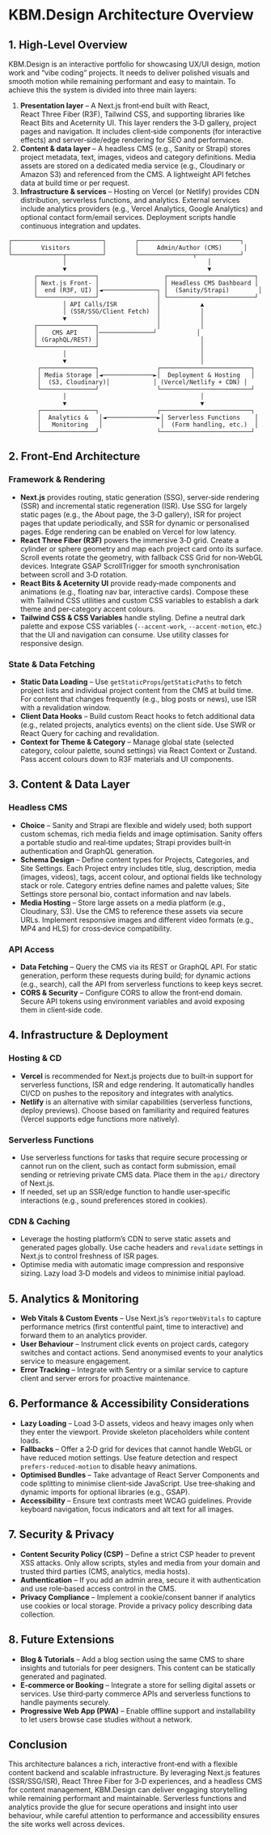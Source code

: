 # KBM.Design Architecture Overview

## 1. High‑Level Overview

KBM.Design is an interactive portfolio for showcasing UX/UI design, motion work and “vibe coding” projects. It needs to deliver polished visuals and smooth motion while remaining performant and easy to maintain. To achieve this the system is divided into three main layers:

1. **Presentation layer** – A Next.js front‑end built with React, React Three Fiber (R3F), Tailwind CSS, and supporting libraries like React Bits and Aceternity UI. This layer renders the 3‑D gallery, project pages and navigation. It includes client‑side components (for interactive effects) and server‑side/edge rendering for SEO and performance.
2. **Content & data layer** – A headless CMS (e.g., Sanity or Strapi) stores project metadata, text, images, videos and category definitions. Media assets are stored on a dedicated media service (e.g., Cloudinary or Amazon S3) and referenced from the CMS. A lightweight API fetches data at build time or per request.
3. **Infrastructure & services** – Hosting on Vercel (or Netlify) provides CDN distribution, serverless functions, and analytics. External services include analytics providers (e.g., Vercel Analytics, Google Analytics) and optional contact form/email services. Deployment scripts handle continuous integration and updates.

```
┌─────────────────────────┐        ┌────────────────────────────┐
│        Visitors         │        │     Admin/Author (CMS)      │
└──────────────┬──────────┘        └───────────────┬────────────┘
               │                                       │
               ▼                                       ▼
       ┌────────────────┐                  ┌────────────────────────┐
       │ Next.js Front‑ │                  │ Headless CMS Dashboard │
       │  end (R3F, UI) │◄───────────────┐ │  (Sanity/Strapi)        │
       └────────────────┘                │ └────────────────────────┘
               │ API Calls/ISR           │           ▲
               │ (SSR/SSG/Client Fetch)  │           │
               ▼                         │           │
       ┌────────────────┐                │           │
       │    CMS API     │───────────────┘           │
       │ (GraphQL/REST) │                            │
       └────────────────┘                            │
               │                                     │
               ▼                                     │
        ┌───────────────┐                ┌─────────────────────────┐
        │ Media Storage │◄──────────────►│  Deployment & Hosting   │
        │  (S3, Cloudinary)│            │ (Vercel/Netlify + CDN) │
        └───────────────┘                └─────────────────────────┘
               │                                     │
               ▼                                     ▼
        ┌───────────────┐                ┌─────────────────────────┐
        │  Analytics &   │◄──────────────►│ Serverless Functions    │
        │   Monitoring   │                │  (Form handling, etc.)  │
        └───────────────┘                └─────────────────────────┘
```

## 2. Front‑End Architecture

### Framework & Rendering

- **Next.js** provides routing, static generation (SSG), server‑side rendering (SSR) and incremental static regeneration (ISR). Use SSG for largely static pages (e.g., the About page, the 3‑D gallery), ISR for project pages that update periodically, and SSR for dynamic or personalised pages. Edge rendering can be enabled on Vercel for low latency.
- **React Three Fiber (R3F)** powers the immersive 3‑D grid. Create a cylinder or sphere geometry and map each project card onto its surface. Scroll events rotate the geometry, with fallback CSS Grid for non‑WebGL devices. Integrate GSAP ScrollTrigger for smooth synchronisation between scroll and 3‑D rotation.
- **React Bits & Aceternity UI** provide ready‑made components and animations (e.g., floating nav bar, interactive cards). Compose these with Tailwind CSS utilities and custom CSS variables to establish a dark theme and per‑category accent colours.
- **Tailwind CSS & CSS Variables** handle styling. Define a neutral dark palette and expose CSS variables (`--accent-work`, `--accent-motion`, etc.) that the UI and navigation can consume. Use utility classes for responsive design.

### State & Data Fetching

- **Static Data Loading** – Use `getStaticProps`/`getStaticPaths` to fetch project lists and individual project content from the CMS at build time. For content that changes frequently (e.g., blog posts or news), use ISR with a revalidation window.
- **Client Data Hooks** – Build custom React hooks to fetch additional data (e.g., related projects, analytics events) on the client side. Use SWR or React Query for caching and revalidation.
- **Context for Theme & Category** – Manage global state (selected category, colour palette, sound settings) via React Context or Zustand. Pass accent colours down to R3F materials and UI components.

## 3. Content & Data Layer

### Headless CMS

- **Choice** – Sanity and Strapi are flexible and widely used; both support custom schemas, rich media fields and image optimisation. Sanity offers a portable studio and real‑time updates; Strapi provides built‑in authentication and GraphQL generation.
- **Schema Design** – Define content types for Projects, Categories, and Site Settings. Each Project entry includes title, slug, description, media (images, videos), tags, accent colour, and optional fields like technology stack or role. Category entries define names and palette values; Site Settings store personal bio, contact information and nav labels.
- **Media Hosting** – Store large assets on a media platform (e.g., Cloudinary, S3). Use the CMS to reference these assets via secure URLs. Implement responsive images and different video formats (e.g., MP4 and HLS) for cross‑device compatibility.

### API Access

- **Data Fetching** – Query the CMS via its REST or GraphQL API. For static generation, perform these requests during build; for dynamic actions (e.g., search), call the API from serverless functions to keep keys secret.
- **CORS & Security** – Configure CORS to allow the front‑end domain. Secure API tokens using environment variables and avoid exposing them in client‑side code.

## 4. Infrastructure & Deployment

### Hosting & CD

- **Vercel** is recommended for Next.js projects due to built‑in support for serverless functions, ISR and edge rendering. It automatically handles CI/CD on pushes to the repository and integrates with analytics.
- **Netlify** is an alternative with similar capabilities (serverless functions, deploy previews). Choose based on familiarity and required features (Vercel supports edge functions more natively).

### Serverless Functions

- Use serverless functions for tasks that require secure processing or cannot run on the client, such as contact form submission, email sending or retrieving private CMS data. Place them in the `api/` directory of Next.js.
- If needed, set up an SSR/edge function to handle user‑specific interactions (e.g., sound preferences stored in cookies).

### CDN & Caching

- Leverage the hosting platform’s CDN to serve static assets and generated pages globally. Use cache headers and `revalidate` settings in Next.js to control freshness of ISR pages.
- Optimise media with automatic image compression and responsive sizing. Lazy load 3‑D models and videos to minimise initial payload.

## 5. Analytics & Monitoring

- **Web Vitals & Custom Events** – Use Next.js’s `reportWebVitals` to capture performance metrics (first contentful paint, time to interactive) and forward them to an analytics provider.
- **User Behaviour** – Instrument click events on project cards, category switches and contact actions. Send anonymised events to your analytics service to measure engagement.
- **Error Tracking** – Integrate with Sentry or a similar service to capture client and server errors for proactive maintenance.

## 6. Performance & Accessibility Considerations

- **Lazy Loading** – Load 3‑D assets, videos and heavy images only when they enter the viewport. Provide skeleton placeholders while content loads.
- **Fallbacks** – Offer a 2‑D grid for devices that cannot handle WebGL or have reduced motion settings. Use feature detection and respect `prefers-reduced-motion` to disable heavy animations.
- **Optimised Bundles** – Take advantage of React Server Components and code splitting to minimise client‑side JavaScript. Use tree‑shaking and dynamic imports for optional libraries (e.g., GSAP).
- **Accessibility** – Ensure text contrasts meet WCAG guidelines. Provide keyboard navigation, focus indicators and alt text for all images.

## 7. Security & Privacy

- **Content Security Policy (CSP)** – Define a strict CSP header to prevent XSS attacks. Only allow scripts, styles and media from your domain and trusted third parties (CMS, analytics, media hosts).
- **Authentication** – If you add an admin area, secure it with authentication and use role‑based access control in the CMS.
- **Privacy Compliance** – Implement a cookie/consent banner if analytics use cookies or local storage. Provide a privacy policy describing data collection.

## 8. Future Extensions

- **Blog & Tutorials** – Add a blog section using the same CMS to share insights and tutorials for peer designers. This content can be statically generated and paginated.
- **E‑commerce or Booking** – Integrate a store for selling digital assets or services. Use third‑party commerce APIs and serverless functions to handle payments securely.
- **Progressive Web App (PWA)** – Enable offline support and installability to let users browse case studies without a network.

## Conclusion

This architecture balances a rich, interactive front‑end with a flexible content backend and scalable infrastructure. By leveraging Next.js features (SSR/SSG/ISR), React Three Fiber for 3‑D experiences, and a headless CMS for content management, KBM.Design can deliver engaging storytelling while remaining performant and maintainable. Serverless functions and analytics provide the glue for secure operations and insight into user behaviour, while careful attention to performance and accessibility ensures the site works well across devices.
